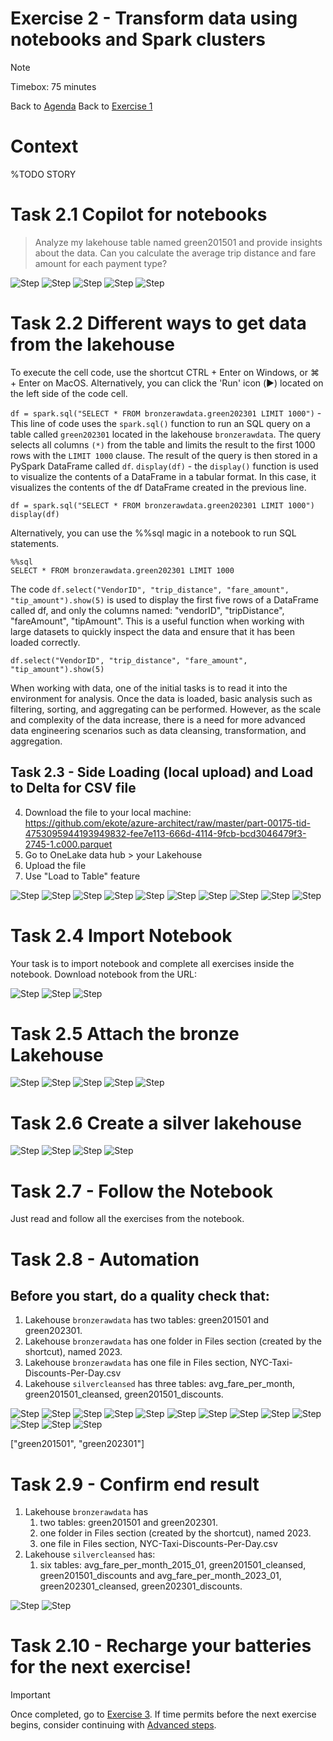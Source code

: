 # Exercise 2 - Transform data using notebooks and Spark clusters 

> [!NOTE]
> Timebox: 75 minutes
> 
> Back to [Agenda](./../README.md#agenda)
> Back to [Exercise 1](./../exercise-1/exercise-1.md)

# Context
%TODO STORY


# Task 2.1 Copilot for notebooks

> Analyze my lakehouse table named green201501 and provide insights about the data.
> Can you calculate the average trip distance and fare amount for each payment type?

![Step](../media/2/1.jpg)
![Step](../media/2/2.jpg)
![Step](../media/2/3.jpg)
![Step](../media/2/4.jpg)
![Step](../media/2/5.jpg)


# Task 2.2 Different ways to get data from the lakehouse

To execute the cell code, use the shortcut CTRL + Enter on Windows, or ⌘ + Enter on MacOS. Alternatively, you can click the 'Run' icon (▶️) located on the left side of the code cell.

`df = spark.sql("SELECT * FROM bronzerawdata.green202301 LIMIT 1000")` - This line of code uses the `spark.sql()` function to run an SQL query on a table called `green202301` located in the lakehouse `bronzerawdata`. The query selects all columns `(*)` from the table and limits the result to the first 1000 rows with the `LIMIT 1000` clause. The result of the query is then stored in a PySpark DataFrame called `df`.
`display(df)` - the `display()` function is used to visualize the contents of a DataFrame in a tabular format. In this case, it visualizes the contents of the df DataFrame created in the previous line.

```pyspark
df = spark.sql("SELECT * FROM bronzerawdata.green202301 LIMIT 1000")
display(df)
```
Alternatively, you can use the %%sql magic in a notebook to run SQL statements.

```
%%sql
SELECT * FROM bronzerawdata.green202301 LIMIT 1000
```

The code `df.select("VendorID", "trip_distance", "fare_amount", "tip_amount").show(5)` is used to display the first five rows of a DataFrame called df, and only the columns named: "vendorID", "tripDistance", "fareAmount", "tipAmount". This is a useful function when working with large datasets to quickly inspect the data and ensure that it has been loaded correctly.

```df.select("VendorID", "trip_distance", "fare_amount", "tip_amount").show(5)```

When working with data, one of the initial tasks is to read it into the environment for analysis. Once the data is loaded, basic analysis such as filtering, sorting, and aggregating can be performed. However, as the scale and complexity of the data increase, there is a need for more advanced data engineering scenarios such as data cleansing, transformation, and aggregation. 


## Task 2.3 - Side Loading (local upload) and Load to Delta for CSV file

4. Download the file to your local machine: https://github.com/ekote/azure-architect/raw/master/part-00175-tid-4753095944193949832-fee7e113-666d-4114-9fcb-bcd3046479f3-2745-1.c000.parquet
5. Go to OneLake data hub > your Lakehouse
6. Upload the file
7. Use "Load to Table" feature

![Step](../media/2/6.jpg)
![Step](../media/2/7.jpg)
![Step](../media/2/8.jpg)
![Step](../media/2/9.jpg)
![Step](../media/2/10.jpg)
![Step](../media/2/11.jpg)
![Step](../media/2/12.jpg)
![Step](../media/2/13.jpg)
![Step](../media/2/14.jpg)
![Step](../media/2/15.jpg)

# Task 2.4 Import Notebook 
Your task is to import notebook and complete all exercises inside the notebook. 
Download notebook from the URL:

![Step](../media/2/16.jpg)
![Step](../media/2/17.jpg)
![Step](../media/2/18.jpg)




# Task 2.5 Attach the bronze Lakehouse
![Step](../media/2/19.jpg)
![Step](../media/2/20.jpg)
![Step](../media/2/21.jpg)
![Step](../media/2/22.jpg)
![Step](../media/2/23.jpg)


# Task 2.6 Create a silver lakehouse
![Step](../media/2/24.jpg)
![Step](../media/2/25.jpg)
![Step](../media/2/26.jpg)
![Step](../media/2/27.jpg)


# Task 2.7 - Follow the Notebook

Just read and follow all the exercises from the notebook.


# Task 2.8 - Automation 

## Before you start, do a quality check that:
1. Lakehouse `bronzerawdata` has two tables: green201501 and green202301.
2. Lakehouse `bronzerawdata` has one folder in Files section (created by the shortcut), named 2023. 
3. Lakehouse `bronzerawdata` has one file in Files section, NYC-Taxi-Discounts-Per-Day.csv
4. Lakehouse `silvercleansed` has three tables: avg_fare_per_month, green201501_cleansed, green201501_discounts.


![Step](../media/2/28.jpg)
![Step](../media/2/29.jpg)
![Step](../media/2/30.jpg)
![Step](../media/2/31.jpg)
![Step](../media/2/32.jpg)
![Step](../media/2/33.jpg)
![Step](../media/2/34.jpg)
![Step](../media/2/35.jpg)
![Step](../media/2/36.jpg)
![Step](../media/2/37.jpg)
![Step](../media/2/38.jpg)
![Step](../media/2/39.jpg)
![Step](../media/2/40.jpg)

["green201501", "green202301"]



# Task 2.9 - Confirm end result
1. Lakehouse `bronzerawdata` has 
   1. two tables: green201501 and green202301. 
   2. one folder in Files section (created by the shortcut), named 2023. 
   3. one file in Files section, NYC-Taxi-Discounts-Per-Day.csv
4. Lakehouse `silvercleansed` has:
   1. six tables: avg_fare_per_month_2015_01, green201501_cleansed, green201501_discounts and avg_fare_per_month_2023_01, green202301_cleansed, green202301_discounts.

![Step](../media/2/51.jpg)
![Step](../media/2/52.jpg)

# Task 2.10 - Recharge your batteries for the next exercise!


> [!IMPORTANT]
> Once completed, go to [Exercise 3](./../exercise-3/exercise-3.md). If time permits before the next exercise begins, consider continuing with [Advanced steps](./../extra/extra.md).

